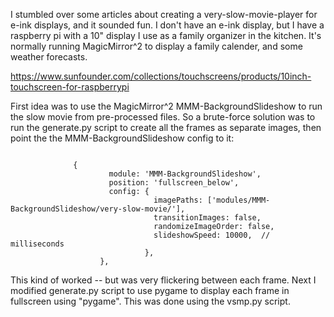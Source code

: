 
I stumbled over some articles about creating a very-slow-movie-player for
e-ink displays, and it sounded fun. I don't have an e-ink display, but I
have a raspberry pi with a 10" display I use as a family organizer in the
kitchen. It's normally running MagicMirror^2 to display a family calender,
and some weather forecasts. 

https://www.sunfounder.com/collections/touchscreens/products/10inch-touchscreen-for-raspberrypi

First idea was to use the MagicMirror^2 MMM-BackgroundSlideshow to run the slow
movie from pre-processed files. So a brute-force solution was to run the
generate.py script to create all the frames as separate images, then point the
the MMM-BackgroundSlideshow config to it:

```

			  {
				      module: 'MMM-BackgroundSlideshow',
				      position: 'fullscreen_below',
				      config: {
					            imagePaths: ['modules/MMM-BackgroundSlideshow/very-slow-movie/'],
					            transitionImages: false,
					            randomizeImageOrder: false,
					            slideshowSpeed: 10000,	// milliseconds
					          },
				    },
```

This kind of worked -- but was very flickering between each frame. Next I modified 
generate.py script to use pygame to display each frame in fullscreen using "pygame".
This was done using the vsmp.py script.
